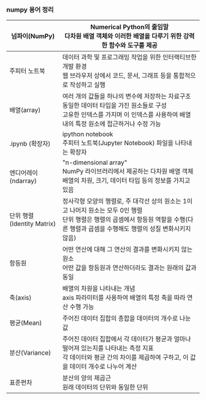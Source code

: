 ### numpy 용어 정리

| 넘파이(NumPy)               | Numerical  Python의 줄임말     <br />다차원 배열 객체와 이러한 배열을 다루기 위한 강력한 함수와 도구를 제공 |
| --------------------------- | ------------------------------------------------------------ |
| 주피터 노트북               | 데이터  과학 및 프로그래밍 작업을 위한 인터랙티브한 개발 환경     <br />웹 브라우저 상에서 코드, 문서, 그래프 등을 통합적으로 작성하고 실행 |
| 배열(array)                 | 여러  개의 값들을 하나의 변수에 저장하는 자료구조     <br />동일한 데이터 타입을 가진 원소들로 구성    <br />고유한 인덱스를 가지며 이 인덱스를 사용하여 배열 내의 특정 원소에 접근하거나 수정 가능 |
| .ipynb (확장자)             | ipython  notebook     <br />주피터 노트북(Jupyter Notebook) 파일을 나타내는 확장자 |
| 엔디어레이(ndarray)         | "n-dimensional  array"     <br />NumPy 라이브러리에서 제공하는 다차원 배열 객체    <br />배열의 차원, 크기, 데이터 타입 등의 정보를 가지고 있음 |
| 단위 행렬(Identity  Matrix) | 정사각형  모양의 행렬로, 주 대각선 상의 원소는 1이고 나머지 원소는 모두 0인 행렬     <br />단위 행렬은 행렬의 곱셈에서 항등원 역할을 수행(다른 행렬과 곱셈을 수행해도 행렬의 성질 변화시키지 않음) |
| 항등원                      | 어떤  연산에 대해 그 연산의 결과를 변화시키지 않는 원소     <br />어떤 값을 항등원과 연산하더라도 결과는 원래의 값과 동일 |
| 축(axis)                    | 배열의  차원을 나타내는 개념     <br />axis 파라미터를 사용하여 배열의 특정 축을 따라 연산 수행 가능 |
| 평균(Mean)                  | 주어진 데이터 집합의 총합을 데이터의  개수로 나눈 값         |
| 분산(Variance)              | 주어진  데이터 집합에서 각 데이터가 평균과 얼마나 떨어져 있는지를 나타내는 측정 지표     <br />각 데이터와 평균 간의 차이를 제곱하여 구하고, 이 값을 데이터 개수로 나누어 계산 |
| 표준편차                    | 분산의  양의 제곱근     <br />원래 데이터의 단위와 동일한 단위 |